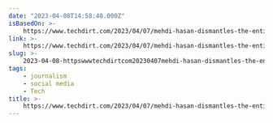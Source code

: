 ```yaml
---
date: "2023-04-08T14:58:40.000Z"
isBasedOn: >-
    https://www.techdirt.com/2023/04/07/mehdi-hasan-dismantles-the-entire-foundation-of-the-twitter-files-as-matt-taibbi-stumbles-to-defend-it/
link: >-
    https://www.techdirt.com/2023/04/07/mehdi-hasan-dismantles-the-entire-foundation-of-the-twitter-files-as-matt-taibbi-stumbles-to-defend-it/
slug: >-
    2023-04-08-httpswwwtechdirtcom20230407mehdi-hasan-dismantles-the-entire-foundation-of-the-twitter-files-as-matt-taibbi-stumbles-to-defend-it
tags:
    - journalism
    - social media
    - Tech
title: >-
    https://www.techdirt.com/2023/04/07/mehdi-hasan-dismantles-the-entire-foundation-of-the-twitter-files-as-matt-taibbi-stumbles-to-defend-it/
---
```

